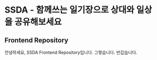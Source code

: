 # SSDA - 함께쓰는 일기장으로 상대와 일상을 공유해보세요

## Frontend Repository

안녕하세요, SSDA Frontend Repository입니다. 그렇습니다. 반갑습니다.
